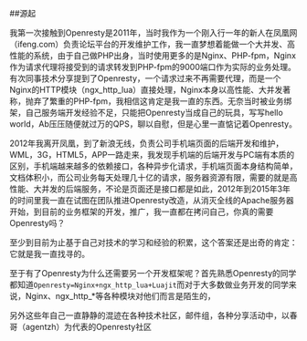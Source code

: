 ##源起

我第一次接触到Openresty是2011年，当时我作为一个刚入行一年的新人在凤凰网（ifeng.com）负责论坛平台的开发维护工作，我一直梦想着能做一个大并发、高性能的系统，由于自己做PHP出身，当时使用更多的是Nginx、PHP-fpm，Nginx作为请求代理将接受到的请求转发到PHP-fpm的9000端口作为实际的业务处理。有次同事技术分享提到了Openresty，一个请求过来不再需要代理，而是一个Nginx的HTTP模块（ngx_http_lua）直接处理，Nginx本身以高性能、大并发著称，抛弃了繁重的PHP-fpm，我相信这肯定是我一直的东西。无奈当时被业务绑架，自己服务端开发经验不足，只能把Openresty当成自己的玩具，写写hello world，Ab压压随便就过万的QPS，聊以自慰，但是心里一直惦记着Openresty。

2012年我离开凤凰，到了新浪无线，负责公司手机端页面的后端开发和维护，WML，3G，HTML5，APP一路走来，我发现手机端的后端开发与PC端有本质的区别，手机端越来越多的依赖接口，各种异步化请求，手机端页面本身结构简单，文档体积小，而公司业务每天处理几十亿的请求，服务器资源有限，需要的就是高性能、大并发的后端服务，不论是页面还是接口都是如此，2012年到2015年3年的时间里我一直在试图在团队推进Openresty改造，从消灭全线的Apache服务器开始，到目前的业务框架的开发，推广，我一直都在拷问自己，你真的需要Openresty吗？

至少到目前为止基于自己对技术的学习和经验的积累，这个答案还是出奇的肯定：它就是我一直找寻的。

至于有了Openresty为什么还需要另一个开发框架呢？首先熟悉Openresty的同学都知道```Openresty=Nginx+ngx_http_lua+Luajit```而对于大多数做业务开发的同学来说，Nginx、ngx_http_*等各种模块对他们而言是陌生的，

另外这些年自己一直静静的混迹在各种技术社区，邮件组，各种分享活动中，以春哥（agentzh）为代表的Openresty社区